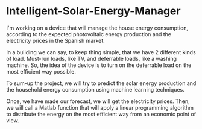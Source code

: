 # Intelligent-Solar-Energy-Manager
I'm working on a device that will manage the house energy consumption, according to the expected photovoltaic energy production and the electricity prices in the Spanish market.

In a building we can say, to keep thing simple, that we have 2 different kinds of load. Must-run loads, like TV, and deferrable loads, like a washing machine. So, the idea of the device is to turn on the deferrable load on the most efficient way possible.

To sum-up the project, we will try to predict the solar energy production and the household energy consumption using machine learning techniques.

Once, we have made our forecast, we will get the electricIty prices. Then, we will call a Matlab function that will apply a linear programming algorithm to distribute the energy on the most efficient way from an economic point of view.
